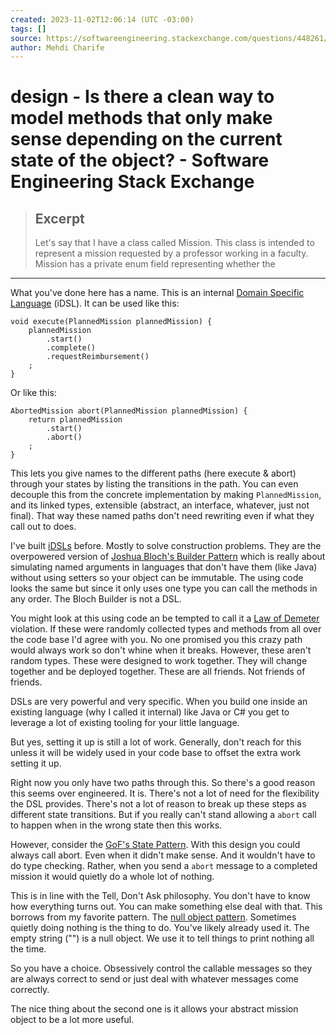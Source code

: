 ```yaml
---
created: 2023-11-02T12:06:14 (UTC -03:00)
tags: []
source: https://softwareengineering.stackexchange.com/questions/448261/is-there-a-clean-way-to-model-methods-that-only-make-sense-depending-on-the-curr?utm_source=iterable&utm_medium=email&utm_campaign=the-overflow-newsletter
author: Mehdi Charife
---
```


# design - Is there a clean way to model methods that only make sense depending on the current state of the object? - Software Engineering Stack Exchange

> ## Excerpt
> Let's say that I have a class called Mission. This class is intended to represent a mission requested by a professor working in a faculty. Mission has a private enum field representing whether the

---
What you've done here has a name. This is an internal [Domain Specific Language](https://en.wikipedia.org/wiki/Domain-specific_language) (iDSL). It can be used like this:

```
void execute(PlannedMission plannedMission) {
    plannedMission
        .start()
        .complete()
        .requestReimbursement()
    ;
}
```

Or like this:

```
AbortedMission abort(PlannedMission plannedMission) {
    return plannedMission
        .start()
        .abort()
    ;
}
```

This lets you give names to the different paths (here execute & abort) through your states by listing the transitions in the path. You can even decouple this from the concrete implementation by making `PlannedMission`, and its linked types, extensible (abstract, an interface, whatever, just not final). That way these named paths don't need rewriting even if what they call out to does.

I've built [iDSLs](https://stackoverflow.com/questions/22909717/is-this-monster-builder-a-good-builder-factory-pattern-for-abstracting-long-co) before. Mostly to solve construction problems. They are the overpowered version of [Joshua Bloch's Builder Pattern](https://softwareengineering.stackexchange.com/a/367146/131624) which is really about simulating named arguments in languages that don't have them (like Java) without using setters so your object can be immutable. The using code looks the same but since it only uses one type you can call the methods in any order. The Bloch Builder is not a DSL.

You might look at this using code an be tempted to call it a [Law of Demeter](https://softwareengineering.stackexchange.com/a/284146/131624) violation. If these were randomly collected types and methods from all over the code base I'd agree with you. No one promised you this crazy path would always work so don't whine when it breaks. However, these aren't random types. These were designed to work together. They will change together and be deployed together. These are all friends. Not friends of friends.

DSLs are very powerful and very specific. When you build one inside an existing language (why I called it internal) like Java or C# you get to leverage a lot of existing tooling for your little language.

But yes, setting it up is still a lot of work. Generally, don't reach for this unless it will be widely used in your code base to offset the extra work setting it up.

Right now you only have two paths through this. So there's a good reason this seems over engineered. It is. There's not a lot of need for the flexibility the DSL provides. There's not a lot of reason to break up these steps as different state transitions. But if you really can't stand allowing a `abort` call to happen when in the wrong state then this works.

However, consider the [GoF's State Pattern](https://www.gofpattern.com/behavioral/patterns/state-pattern.php#:%7E:text=The%20State%20design%20pattern%20is,behavior%20when%20the%20state%20changes.). With this design you could always call abort. Even when it didn't make sense. And it wouldn't have to do type checking. Rather, when you send a `abort` message to a completed mission it would quietly do a whole lot of nothing.

This is in line with the Tell, Don't Ask philosophy. You don't have to know how everything turns out. You can make something else deal with that. This borrows from my favorite pattern. The [null object pattern](https://en.wikipedia.org/wiki/Null_object_pattern). Sometimes quietly doing nothing is the thing to do. You've likely already used it. The empty string ("") is a null object. We use it to tell things to print nothing all the time.

So you have a choice. Obsessively control the callable messages so they are always correct to send or just deal with whatever messages come correctly.

The nice thing about the second one is it allows your abstract mission object to be a lot more useful.
